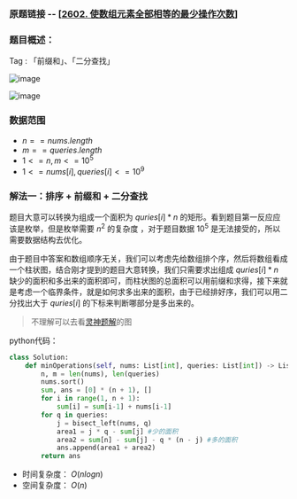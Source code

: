 ### 原题链接 -- [[2602. 使数组元素全部相等的最少操作次数](https://leetcode.cn/problems/minimum-operations-to-make-all-array-elements-equal/)]

### 题目概述：
Tag : 「前缀和」、「二分查找」

![image](https://user-images.githubusercontent.com/99656524/230751864-8784b529-2c19-40c5-9f08-c891111b2c16.png)

![image](https://user-images.githubusercontent.com/99656524/230751868-d534195b-6db5-4608-b0d0-281c406af693.png)

### 数据范围
* $n == nums.length$
* $m == queries.length$
* $1 <= n, m <= 10^5$
* $1 <= nums[i], queries[i] <= 10^9$

### 解法一：排序 + 前缀和 + 二分查找
题目大意可以转换为组成一个面积为 $quries[i] * n$ 的矩形。看到题目第一反应应该是枚举，但是枚举需要 $n^2$ 的复杂度 ，对于题目数据 $10^5$ 是无法接受的，所以需要数据结构去优化。

由于题目中答案和数组顺序无关，我们可以考虑先给数组排个序，然后将数组看成一个柱状图，结合刚才提到的题目大意转换，我们只需要求出组成 $quries[i] * n$ 缺少的面积和多出来的面积即可，而柱状图的总面积可以用前缀和求得，接下来就是考虑一个临界条件，就是如何求多出来的面积，由于已经排好序，我们可以用二分找出大于 $quries[i]$ 的下标来判断哪部分是多出来的。

> 不理解可以去看[灵神题解](https://leetcode.cn/problems/minimum-operations-to-make-all-array-elements-equal/solution/yi-tu-miao-dong-pai-xu-qian-zhui-he-er-f-nf55/)的图

python代码：
```py
class Solution:
    def minOperations(self, nums: List[int], queries: List[int]) -> List[int]:
        n, m = len(nums), len(queries)
        nums.sort()
        sum, ans = [0] * (n + 1), []
        for i in range(1, n + 1):
            sum[i] = sum[i-1] + nums[i-1]
        for q in queries:
            j = bisect_left(nums, q)
            area1 = j * q - sum[j] #少的面积
            area2 = sum[n] - sum[j] - q * (n - j) #多的面积 
            ans.append(area1 + area2)
        return ans
```
* 时间复杂度： $O(nlogn)$ 
* 空间复杂度： $O(n)$
 
